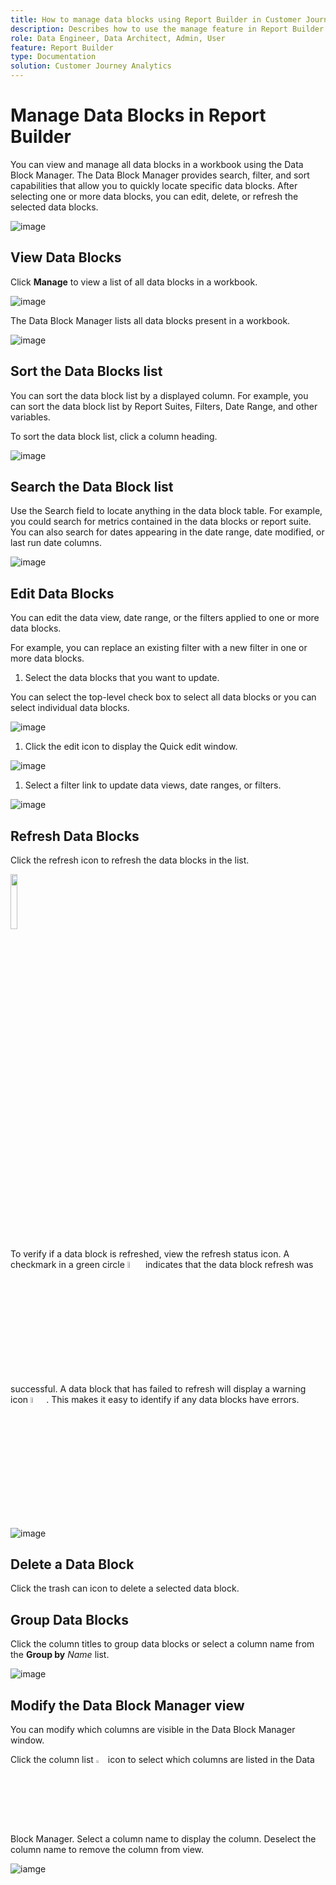 ```yaml
---
title: How to manage data blocks using Report Builder in Customer Journey Analytics
description: Describes how to use the manage feature in Report Builder
role: Data Engineer, Data Architect, Admin, User
feature: Report Builder
type: Documentation
solution: Customer Journey Analytics
---
```


# Manage Data Blocks in Report Builder

You can view and manage all data blocks in a workbook using the Data Block Manager. The Data Block Manager provides search, filter, and sort capabilities that allow you to quickly locate specific data blocks. After selecting one or more data blocks, you can edit, delete, or refresh the selected data blocks.

![image](./assets/image52.png)

## View Data Blocks

Click **Manage** to view a list of all data blocks in a workbook.


![image](./assets/image53.png)

The Data Block Manager lists all data blocks present in a workbook. 

![image](./assets/image52.png)

## Sort the Data Blocks list

You can sort the data block list by a displayed column. For example, you can sort the data block list by Report Suites, Filters, Date Range, and other variables.

To sort the data block list, click a column heading.

![image](./assets/image54.png)

## Search the Data Block list

Use the Search field to locate anything in the data block table. For example, you could search for metrics contained in the data blocks or report suite. You can also search for dates appearing in the date range, date modified, or last run date columns.

![image](./assets/image55.png)

## Edit Data Blocks

You can edit the data view, date range, or the filters applied to one or more data blocks.

For example, you can replace an existing filter with a new filter in one or more data blocks.

1.  Select the data blocks that you want to update.

 You can select the top-level check box to select all data blocks or you can select individual data blocks.

 ![image](./assets/image56.png)

1.  Click the edit icon to display the Quick edit window.

 ![image](./assets/image58.png)

1.  Select a filter link to update data views, date ranges, or filters.

 ![image](./assets/image59.png)

## Refresh Data Blocks

Click the refresh icon to refresh the data blocks in the list.

<img src="./assets/refresh-icon.png" width="15%"/>

To verify if a data block is refreshed, view the refresh status icon. A checkmark in a green circle <img src="./assets/refresh-success.png" width="5%"/> indicates that the data block refresh was successful. A data block that has failed to refresh will display a warning icon <img src="./assets/refresh-failure.png" width="5%"/>.  This makes it easy to identify if any data blocks have errors.


![image](./assets/image512.png)

## Delete a Data Block

Click the trash can icon to delete a selected data block.

## Group Data Blocks

Click the column titles to group data blocks or select a column name from the **Group by** *Name* list.

![image](./assets/image514.png)

## Modify the Data Block Manager view

You can modify which columns are visible in the Data Block Manager window.


Click the column list <img src="./assets/image515.png" width="3%"/> icon to select which columns are listed in the Data Block Manager. Select a column name to display the column. Deselect the column name to remove the column from view.

![iamge](./assets/image516.png)
